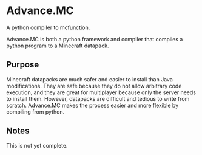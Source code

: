 # Advance.MC
A python compiler to mcfunction.

Advance.MC is both a python framework and compiler that compiles a python program to a Minecraft datapack.

## Purpose
Minecraft datapacks are much safer and easier to install than Java modifications. They are safe because they do not allow arbitrary code execution, and they are great for multiplayer because only the server needs to install them. However, datapacks are difficult and tedious to write from scratch. Advance.MC makes the process easier and more flexible by compiling from python.

## Notes
This is not yet complete.
